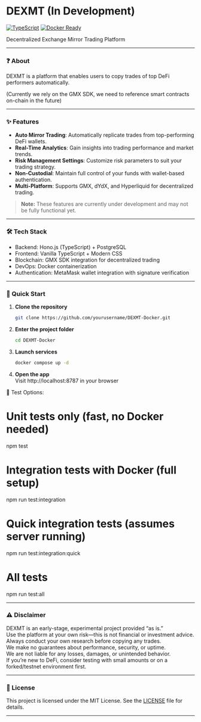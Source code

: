 # DEXMT (In Development)

[![TypeScript](https://img.shields.io/badge/Built%20with-TypeScript-3178C6.svg?logo=typescript)](https://www.typescriptlang.org/) [![Docker Ready](https://img.shields.io/badge/Docker-Ready-2496ED.svg?logo=docker)](https://hub.docker.com/)

Decentralized Exchange Mirror Trading Platform

---

### ❓ About

DEXMT is a platform that enables users to copy trades of top DeFi performers automatically.

(Currently we rely on the GMX SDK, we need to reference smart contracts on-chain in the future)

---

### ✨ Features

- **Auto Mirror Trading**: Automatically replicate trades from top-performing DeFi wallets.
- **Real-Time Analytics**: Gain insights into trading performance and market trends.
- **Risk Management Settings**: Customize risk parameters to suit your trading strategy.
- **Non-Custodial**: Maintain full control of your funds with wallet-based authentication.
- **Multi-Platform**: Supports GMX, dYdX, and Hyperliquid for decentralized trading.

> **Note:** These features are currently under development and may not be fully functional yet.

---

### 🛠️ Tech Stack

- Backend: Hono.js (TypeScript) + PostgreSQL
- Frontend: Vanilla TypeScript + Modern CSS
- Blockchain: GMX SDK integration for decentralized trading
- DevOps: Docker containerization
- Authentication: MetaMask wallet integration with signature verification

---

### 🚀 Quick Start

1. **Clone the repository**

   ```bash
   git clone https://github.com/yourusername/DEXMT-Docker.git
   ```

2. **Enter the project folder**

   ```bash
   cd DEXMT-Docker
   ```

3. **Launch services**

   ```bash
   docker compose up -d
   ```

4. **Open the app**  
   Visit http://localhost:8787 in your browser

🧪 Test Options:

# Unit tests only (fast, no Docker needed)

npm test

# Integration tests with Docker (full setup)

npm run test:integration

# Quick integration tests (assumes server running)

npm run test:integration:quick

# All tests

npm run test:all

---

### ⚠️ Disclaimer

DEXMT is an early-stage, experimental project provided “as is.”  
Use the platform at your own risk—this is not financial or investment advice.  
Always conduct your own research before copying any trades.  
We make no guarantees about performance, security, or uptime.  
We are not liable for any losses, damages, or unintended behavior.  
If you’re new to DeFi, consider testing with small amounts or on a forked/testnet environment first.

---

### 📜 License

This project is licensed under the MIT License. See the [LICENSE](LICENSE) file for details.

---
